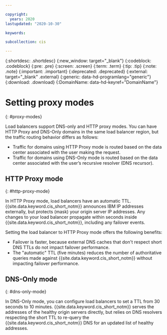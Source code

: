 ```yaml
---

copyright:
  years: 2020
lastupdated: "2020-10-30"

keywords:

subcollection: cis

---
```


{:shortdesc: .shortdesc}
{:new_window: target="_blank"}
{:codeblock: .codeblock}
{:pre: .pre}
{:screen: .screen}
{:term: .term}
{:tip: .tip}
{:note: .note}
{:important: .important}
{:deprecated: .deprecated}
{:external: target="_blank" .external}
{:generic: data-hd-programlang="generic"}
{:download: .download}
{:DomainName: data-hd-keyref="DomainName"}


# Setting proxy modes
{: #proxy-modes}

Load balancers support DNS-only and HTTP proxy modes. You can have HTTP Proxy and DNS-Only domains in the same load balancer region, but the traffic routing behavior differs as follows:

* Traffic for domains using HTTP Proxy mode is routed based on the data center associated with the user making the request.
* Traffic for domains using DNS-Only mode is routed based on the data center associated with the user’s recursive resolver (DNS recursor).

## HTTP Proxy mode
{: #http-proxy-mode}

In HTTP Proxy mode, load balancers have an automatic TTL. {{site.data.keyword.cis_short_notm}} announces IBM IP addresses externally, but protects (mask) your origin server IP addresses. Any changes to your load balancer propagate within seconds inside {{site.data.keyword.cis_short_notm}}, including any failover events.

Setting the load balancer to HTTP Proxy mode offers the following benefits:

* Failover is faster, because external DNS caches that don't respect short DNS TTLs do not impact failover performance.
* The "automatic" TTL (five minutes) reduces the number of authoritative queries made against {{site.data.keyword.cis_short_notm}} without impacting failover performance. 

## DNS-Only mode
{: #dns-only-mode}

In DNS-Only mode, you can configure load balancers to set a TTL from 30 seconds to 10 minutes. {{site.data.keyword.cis_short_notm}} serves the addresses of the healthy origin servers directly, but relies on DNS resolvers respecting the short TTL to re-query the {{site.data.keyword.cis_short_notm}} DNS for an updated list of healthy addresses.
